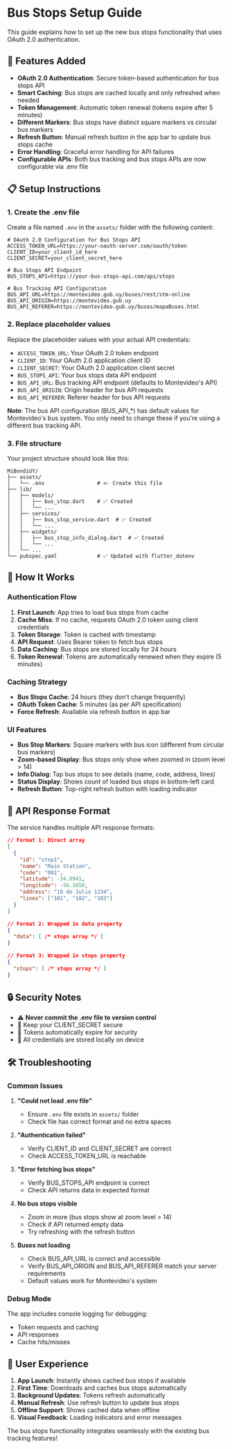 # Bus Stops Setup Guide

This guide explains how to set up the new bus stops functionality that uses OAuth 2.0 authentication.

## 🚀 Features Added

- **OAuth 2.0 Authentication**: Secure token-based authentication for bus stops API
- **Smart Caching**: Bus stops are cached locally and only refreshed when needed
- **Token Management**: Automatic token renewal (tokens expire after 5 minutes)
- **Different Markers**: Bus stops have distinct square markers vs circular bus markers
- **Refresh Button**: Manual refresh button in the app bar to update bus stops cache
- **Error Handling**: Graceful error handling for API failures
- **Configurable APIs**: Both bus tracking and bus stops APIs are now configurable via .env file

## 📋 Setup Instructions

### 1. Create the .env file

Create a file named `.env` in the `assets/` folder with the following content:

```env
# OAuth 2.0 Configuration for Bus Stops API
ACCESS_TOKEN_URL=https://your-oauth-server.com/oauth/token
CLIENT_ID=your_client_id_here
CLIENT_SECRET=your_client_secret_here

# Bus Stops API Endpoint
BUS_STOPS_API=https://your-bus-stops-api.com/api/stops

# Bus Tracking API Configuration
BUS_API_URL=https://montevideo.gub.uy/buses/rest/stm-online
BUS_API_ORIGIN=https://montevideo.gub.uy
BUS_API_REFERER=https://montevideo.gub.uy/buses/mapaBuses.html
```

### 2. Replace placeholder values

Replace the placeholder values with your actual API credentials:

- `ACCESS_TOKEN_URL`: Your OAuth 2.0 token endpoint
- `CLIENT_ID`: Your OAuth 2.0 application client ID
- `CLIENT_SECRET`: Your OAuth 2.0 application client secret
- `BUS_STOPS_API`: Your bus stops data API endpoint
- `BUS_API_URL`: Bus tracking API endpoint (defaults to Montevideo's API)
- `BUS_API_ORIGIN`: Origin header for bus API requests
- `BUS_API_REFERER`: Referer header for bus API requests

**Note**: The bus API configuration (BUS_API_*) has default values for Montevideo's bus system. You only need to change these if you're using a different bus tracking API.

### 3. File structure

Your project structure should look like this:

```
MiBondiUY/
├── assets/
│   └── .env                 # <- Create this file
├── lib/
│   ├── models/
│   │   ├── bus_stop.dart    # ✅ Created
│   │   └── ...
│   ├── services/
│   │   ├── bus_stop_service.dart  # ✅ Created
│   │   └── ...
│   ├── widgets/
│   │   ├── bus_stop_info_dialog.dart  # ✅ Created
│   │   └── ...
│   └── ...
└── pubspec.yaml             # ✅ Updated with flutter_dotenv
```

## 🔧 How It Works

### Authentication Flow

1. **First Launch**: App tries to load bus stops from cache
2. **Cache Miss**: If no cache, requests OAuth 2.0 token using client credentials
3. **Token Storage**: Token is cached with timestamp
4. **API Request**: Uses Bearer token to fetch bus stops
5. **Data Caching**: Bus stops are stored locally for 24 hours
6. **Token Renewal**: Tokens are automatically renewed when they expire (5 minutes)

### Caching Strategy

- **Bus Stops Cache**: 24 hours (they don't change frequently)
- **OAuth Token Cache**: 5 minutes (as per API specification)
- **Force Refresh**: Available via refresh button in app bar

### UI Features

- **Bus Stop Markers**: Square markers with bus icon (different from circular bus markers)
- **Zoom-based Display**: Bus stops only show when zoomed in (zoom level > 14)
- **Info Dialog**: Tap bus stops to see details (name, code, address, lines)
- **Status Display**: Shows count of loaded bus stops in bottom-left card
- **Refresh Button**: Top-right refresh button with loading indicator

## 🎨 API Response Format

The service handles multiple API response formats:

```json
// Format 1: Direct array
[
  {
    "id": "stop1",
    "name": "Main Station",
    "code": "001",
    "latitude": -34.8941,
    "longitude": -56.1650,
    "address": "18 de Julio 1234",
    "lines": ["101", "102", "103"]
  }
]

// Format 2: Wrapped in data property
{
  "data": [ /* stops array */ ]
}

// Format 3: Wrapped in stops property
{
  "stops": [ /* stops array */ ]
}
```

## 🔒 Security Notes

- ⚠️ **Never commit the .env file to version control**
- 🔐 Keep your CLIENT_SECRET secure
- 🔄 Tokens automatically expire for security
- 📱 All credentials are stored locally on device

## 🛠️ Troubleshooting

### Common Issues

1. **"Could not load .env file"**
   - Ensure `.env` file exists in `assets/` folder
   - Check file has correct format and no extra spaces

2. **"Authentication failed"**
   - Verify CLIENT_ID and CLIENT_SECRET are correct
   - Check ACCESS_TOKEN_URL is reachable

3. **"Error fetching bus stops"**
   - Verify BUS_STOPS_API endpoint is correct
   - Check API returns data in expected format

4. **No bus stops visible**
   - Zoom in more (bus stops show at zoom level > 14)
   - Check if API returned empty data
   - Try refreshing with the refresh button

5. **Buses not loading**
   - Check BUS_API_URL is correct and accessible
   - Verify BUS_API_ORIGIN and BUS_API_REFERER match your server requirements
   - Default values work for Montevideo's system

### Debug Mode

The app includes console logging for debugging:
- Token requests and caching
- API responses
- Cache hits/misses

## 📱 User Experience

1. **App Launch**: Instantly shows cached bus stops if available
2. **First Time**: Downloads and caches bus stops automatically
3. **Background Updates**: Tokens refresh automatically
4. **Manual Refresh**: Use refresh button to update bus stops
5. **Offline Support**: Shows cached data when offline
6. **Visual Feedback**: Loading indicators and error messages

The bus stops functionality integrates seamlessly with the existing bus tracking features! 